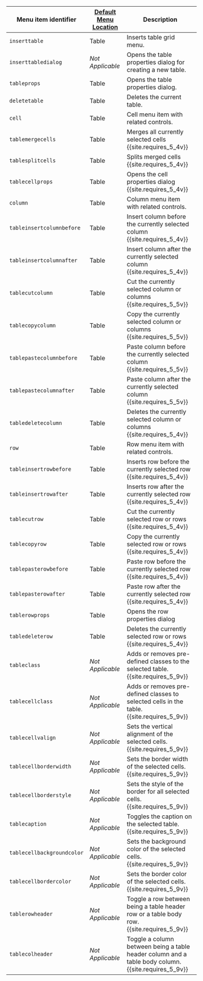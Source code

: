 | Menu item identifier      | [Default Menu Location]({{site.baseurl}}/configure/editor-appearance/#examplethetinymcedefaultmenuitems) | Description                                                               |
|---------------------------|----------------------------------------------------------------------------------------------------------|---------------------------------------------------------------------------|
| `inserttable`             | Table                                                                                                    | Inserts table grid menu.                                                  |
| `inserttabledialog`       | _Not Applicable_                                                                                         | Opens the table properties dialog for creating a new table.               |
| `tableprops`              | Table                                                                                                    | Opens the table properties dialog.                                        |
| `deletetable`             | Table                                                                                                    | Deletes the current table.                                                |
| `cell`                    | Table                                                                                                    | Cell menu item with related controls.                                     |
| `tablemergecells`         | Table                                                                                                    | Merges all currently selected cells  {{site.requires_5_4v}}               |
| `tablesplitcells`         | Table                                                                                                    | Splits merged cells  {{site.requires_5_4v}}                               |
| `tablecellprops`          | Table                                                                                                    | Opens the cell properties dialog {{site.requires_5_4v}}                   |
| `column`                  | Table                                                                                                    | Column menu item with related controls.                                   |
| `tableinsertcolumnbefore` | Table                                                                                                    | Insert column before the currently selected column {{site.requires_5_4v}} |
| `tableinsertcolumnafter`  | Table                                                                                                    | Insert column after the currently selected column {{site.requires_5_4v}}  |
| `tablecutcolumn`          | Table                                                                                                    | Cut the currently selected column or columns {{site.requires_5_5v}}           |
| `tablecopycolumn`         | Table                                                                                                    | Copy the currently selected column or columns {{site.requires_5_5v}}          |
| `tablepastecolumnbefore`  | Table                                                                                                    | Paste column before the currently selected column {{site.requires_5_5v}}  |
| `tablepastecolumnafter`   | Table                                                                                                    | Paste column after the currently selected column {{site.requires_5_5v}}    |
| `tabledeletecolumn`       | Table                                                                                                    | Deletes the currently selected column or columns {{site.requires_5_4v}}       |
| `row`                     | Table                                                                                                    | Row menu item with related controls.                                      |
| `tableinsertrowbefore`    | Table                                                                                                    | Inserts row before the currently selected row {{site.requires_5_4v}}      |
| `tableinsertrowafter`     | Table                                                                                                    | Inserts row after the currently selected row {{site.requires_5_4v}}       |
| `tablecutrow`             | Table                                                                                                    | Cut the currently selected row or rows {{site.requires_5_4v}}                 |
| `tablecopyrow`            | Table                                                                                                    | Copy the currently selected row or rows {{site.requires_5_4v}}                |
| `tablepasterowbefore`     | Table                                                                                                    | Paste row before the currently selected row {{site.requires_5_4v}}        |
| `tablepasterowafter`      | Table                                                                                                    | Paste row after the currently selected row {{site.requires_5_4v}}          |
| `tablerowprops`           | Table                                                                                                    | Opens the row properties dialog                                           |
| `tabledeleterow`          | Table                                                                                                    | Deletes the currently selected row or rows {{site.requires_5_4v}}             |
| `tableclass`              | _Not Applicable_                                                                                         | Adds or removes pre-defined classes to the selected table. {{site.requires_5_9v}}                   |
| `tablecellclass`          | _Not Applicable_                                                                                         | Adds or removes pre-defined classes to selected cells in the table. {{site.requires_5_9v}}          |
| `tablecellvalign`         | _Not Applicable_                                                                                         | Sets the vertical alignment of the selected cells. {{site.requires_5_9v}}                           |
| `tablecellborderwidth`    | _Not Applicable_                                                                                         | Sets the border width of the selected cells. {{site.requires_5_9v}}                             |
| `tablecellborderstyle`    | _Not Applicable_                                                                                         | Sets the style of the border for all selected cells. {{site.requires_5_9v}}                         |
| `tablecaption`            | _Not Applicable_                                                                                         | Toggles the caption on the selected table. {{site.requires_5_9v}}                                   |
| `tablecellbackgroundcolor`| _Not Applicable_                                                                                         | Sets the background color of the selected cells. {{site.requires_5_9v}}                             |
| `tablecellbordercolor`    | _Not Applicable_                                                                                         | Sets the border color of the selected cells. {{site.requires_5_9v}}                                 |
| `tablerowheader`          | _Not Applicable_                                                                                         | Toggle a row between being a table header row or a table body row. {{site.requires_5_9v}}          |
| `tablecolheader`          | _Not Applicable_                                                                                         | Toggle a column between being a table header column and a table body column. {{site.requires_5_9v}} |
